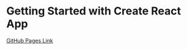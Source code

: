 # Getting Started with Create React App

[GitHub Pages Link](https://geniessoft.github.io/info-page/)